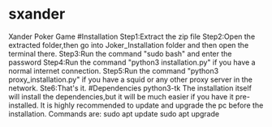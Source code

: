 # sxander
Xander Poker Game
#Installation
Step1:Extract the zip file
Step2:Open the extracted folder,then go into Joker_Installation folder and then open the terminal there.
Step3:Run the command "sudo bash" and enter the password
Step4:Run the command "python3 installation.py" if you have a normal internet connection.
Step5:Run the command "python3 proxy_installation.py" if you have a squid or any other proxy server in the network.
Ste6:That's it.
#Dependencies
python3-tk
The installation itself will install the dependencies,but it will be much easier if you have it pre-installed.
It is highly recommended to update and upgrade the pc before the installation.
Commands are:
sudo apt update
sudo apt upgrade

